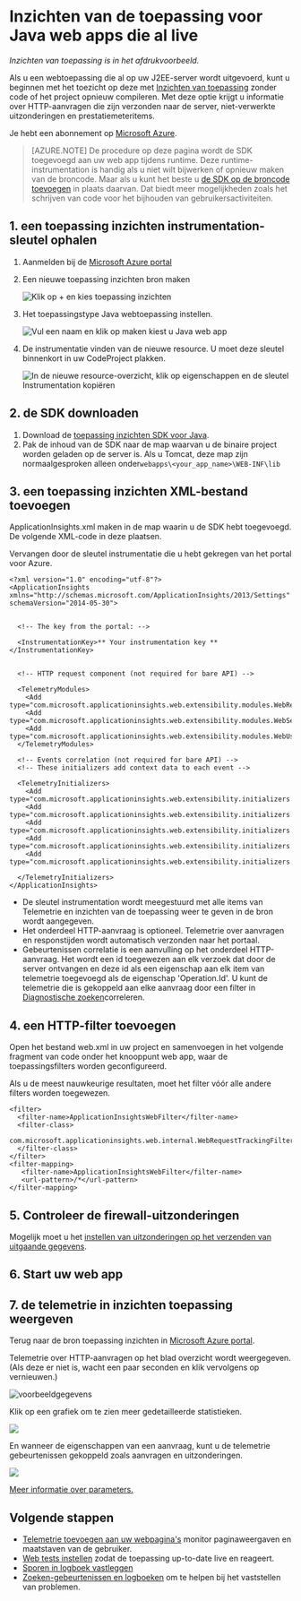<properties 
    pageTitle="Inzichten van de toepassing voor Java web apps die al live" 
    description="Starten van de controle van een webtoepassing die al op uw server wordt uitgevoerd." 
    services="application-insights" 
    documentationCenter="java"
    authors="alancameronwills" 
    manager="douge"/>

<tags 
    ms.service="application-insights" 
    ms.workload="tbd" 
    ms.tgt_pltfrm="ibiza" 
    ms.devlang="na" 
    ms.topic="article" 
    ms.date="08/24/2016" 
    ms.author="awills"/>
 
# <a name="application-insights-for-java-web-apps-that-are-already-live"></a>Inzichten van de toepassing voor Java web apps die al live

*Inzichten van toepassing is in het afdrukvoorbeeld.*

Als u een webtoepassing die al op uw J2EE-server wordt uitgevoerd, kunt u beginnen met het toezicht op deze met [Inzichten van toepassing](app-insights-overview.md) zonder code of het project opnieuw compileren. Met deze optie krijgt u informatie over HTTP-aanvragen die zijn verzonden naar de server, niet-verwerkte uitzonderingen en prestatiemeteritems.

Je hebt een abonnement op [Microsoft Azure](https://azure.com).

> [AZURE.NOTE] De procedure op deze pagina wordt de SDK toegevoegd aan uw web app tijdens runtime. Deze runtime-instrumentation is handig als u niet wilt bijwerken of opnieuw maken van de broncode. Maar als u kunt het beste u [de SDK op de broncode toevoegen](app-insights-java-get-started.md) in plaats daarvan. Dat biedt meer mogelijkheden zoals het schrijven van code voor het bijhouden van gebruikersactiviteiten.

## <a name="1-get-an-application-insights-instrumentation-key"></a>1. een toepassing inzichten instrumentation-sleutel ophalen

1. Aanmelden bij de [Microsoft Azure portal](https://portal.azure.com)
2. Een nieuwe toepassing inzichten bron maken

    ![Klik op + en kies toepassing inzichten](./media/app-insights-java-live/01-create.png)
3. Het toepassingstype Java webtoepassing instellen.

    ![Vul een naam en klik op maken kiest u Java web app](./media/app-insights-java-live/02-create.png)
4. De instrumentatie vinden van de nieuwe resource. U moet deze sleutel binnenkort in uw CodeProject plakken.

    ![In de nieuwe resource-overzicht, klik op eigenschappen en de sleutel Instrumentation kopiëren](./media/app-insights-java-live/03-key.png)

## <a name="2-download-the-sdk"></a>2. de SDK downloaden

1. Download de [toepassing inzichten SDK voor Java](https://aka.ms/aijavasdk). 
2. Pak de inhoud van de SDK naar de map waarvan u de binaire project worden geladen op de server is. Als u Tomcat, deze map zijn normaalgesproken alleen onder`webapps\<your_app_name>\WEB-INF\lib`


## <a name="3-add-an-application-insights-xml-file"></a>3. een toepassing inzichten XML-bestand toevoegen

ApplicationInsights.xml maken in de map waarin u de SDK hebt toegevoegd. De volgende XML-code in deze plaatsen.

Vervangen door de sleutel instrumentatie die u hebt gekregen van het portal voor Azure.

    <?xml version="1.0" encoding="utf-8"?>
    <ApplicationInsights xmlns="http://schemas.microsoft.com/ApplicationInsights/2013/Settings" schemaVersion="2014-05-30">


      <!-- The key from the portal: -->

      <InstrumentationKey>** Your instrumentation key **</InstrumentationKey>


      <!-- HTTP request component (not required for bare API) -->

      <TelemetryModules>
        <Add type="com.microsoft.applicationinsights.web.extensibility.modules.WebRequestTrackingTelemetryModule"/>
        <Add type="com.microsoft.applicationinsights.web.extensibility.modules.WebSessionTrackingTelemetryModule"/>
        <Add type="com.microsoft.applicationinsights.web.extensibility.modules.WebUserTrackingTelemetryModule"/>
      </TelemetryModules>

      <!-- Events correlation (not required for bare API) -->
      <!-- These initializers add context data to each event -->

      <TelemetryInitializers>
        <Add   type="com.microsoft.applicationinsights.web.extensibility.initializers.WebOperationIdTelemetryInitializer"/>
        <Add type="com.microsoft.applicationinsights.web.extensibility.initializers.WebOperationNameTelemetryInitializer"/>
        <Add type="com.microsoft.applicationinsights.web.extensibility.initializers.WebSessionTelemetryInitializer"/>
        <Add type="com.microsoft.applicationinsights.web.extensibility.initializers.WebUserTelemetryInitializer"/>
        <Add type="com.microsoft.applicationinsights.web.extensibility.initializers.WebUserAgentTelemetryInitializer"/>

      </TelemetryInitializers>
    </ApplicationInsights>


* De sleutel instrumentation wordt meegestuurd met alle items van Telemetrie en inzichten van de toepassing weer te geven in de bron wordt aangegeven.
* Het onderdeel HTTP-aanvraag is optioneel. Telemetrie over aanvragen en responstijden wordt automatisch verzonden naar het portaal.
* Gebeurtenissen correlatie is een aanvulling op het onderdeel HTTP-aanvraag. Het wordt een id toegewezen aan elk verzoek dat door de server ontvangen en deze id als een eigenschap aan elk item van telemetrie toegevoegd als de eigenschap 'Operation.Id'. U kunt de telemetrie die is gekoppeld aan elke aanvraag door een filter in [Diagnostische zoeken](app-insights-diagnostic-search.md)correleren.


## <a name="4-add-an-http-filter"></a>4. een HTTP-filter toevoegen

Open het bestand web.xml in uw project en samenvoegen in het volgende fragment van code onder het knooppunt web app, waar de toepassingsfilters worden geconfigureerd.

Als u de meest nauwkeurige resultaten, moet het filter vóór alle andere filters worden toegewezen.

    <filter>
      <filter-name>ApplicationInsightsWebFilter</filter-name>
      <filter-class>
        com.microsoft.applicationinsights.web.internal.WebRequestTrackingFilter
      </filter-class>
    </filter>
    <filter-mapping>
       <filter-name>ApplicationInsightsWebFilter</filter-name>
       <url-pattern>/*</url-pattern>
    </filter-mapping>

## <a name="5-check-firewall-exceptions"></a>5. Controleer de firewall-uitzonderingen

Mogelijk moet u het [instellen van uitzonderingen op het verzenden van uitgaande gegevens](app-insights-ip-addresses.md).

## <a name="6-restart-your-web-app"></a>6. Start uw web app

## <a name="7-view-your-telemetry-in-application-insights"></a>7. de telemetrie in inzichten toepassing weergeven

Terug naar de bron toepassing inzichten in [Microsoft Azure portal](https://portal.azure.com).

Telemetrie over HTTP-aanvragen op het blad overzicht wordt weergegeven. (Als deze er niet is, wacht een paar seconden en klik vervolgens op vernieuwen.)

![voorbeeldgegevens](./media/app-insights-java-live/5-results.png)
 

Klik op een grafiek om te zien meer gedetailleerde statistieken. 

![](./media/app-insights-java-live/6-barchart.png)

 

En wanneer de eigenschappen van een aanvraag, kunt u de telemetrie gebeurtenissen gekoppeld zoals aanvragen en uitzonderingen.
 
![](./media/app-insights-java-live/7-instance.png)


[Meer informatie over parameters.](app-insights-metrics-explorer.md)



## <a name="next-steps"></a>Volgende stappen

* [Telemetrie toevoegen aan uw webpagina's](app-insights-web-track-usage.md) monitor paginaweergaven en maatstaven van de gebruiker.
* [Web tests instellen](app-insights-monitor-web-app-availability.md) zodat de toepassing up-to-date live en reageert.
* [Sporen in logboek vastleggen](app-insights-java-trace-logs.md)
* [Zoeken-gebeurtenissen en logboeken](app-insights-diagnostic-search.md) om te helpen bij het vaststellen van problemen.


 
